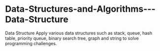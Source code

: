 # Data-Structures-and-Algorithms---Data-Structure
Data Structure
Apply various data structures such as stack, queue, hash table, priority queue, binary search tree, graph and string to solve programming challenges.
